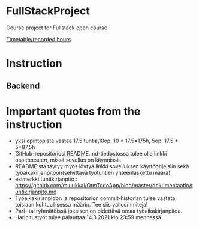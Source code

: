 # FullStackProject
Course project for Fullstack open course

[Timetable/recorded hours](docs/tuntikirjanpito.md)

# Instruction
## Backend


# Important quotes from the instruction 

- yksi opintopiste vastaa 17.5 tuntia,10op: 10 * 17.5=175h, 5op: 17.5 * 5=87,5h
- GitHub-repositoriosi README.md-tiedostossa tulee olla linkki osoitteeseen, missä sovellus on käynnissä. 
- README:stä täytyy myös löytyä linkki sovelluksen käyttöohjeisiin sekä työaikakirjanpitoon(selvittävä työtuntien yhteenlaskettu määrä). 
- esimerkki tuntikirjanpito : https://github.com/mluukkai/OtmTodoApp/blob/master/dokumentaatio/tuntikirjanpito.md
- Työaikakirjanpidon ja repositorion commit-historian tulee vastata toisiaan kohtuullisessa määrin. Tee siis välicommiteja!
- Pari- tai ryhmätöissä jokaisen on pidettävä omaa työaikakirjanpitoa.
- Harjoitustyöt tulee palauttaa 14.3.2021 klo 23:59 mennessä
